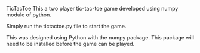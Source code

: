 TicTacToe
This a two player tic-tac-toe game developed using numpy module of python.

Simply run the tictactoe.py file to start the  game.

This was designed using Python  with the numpy package. This package will need to be installed before the game can be played.

